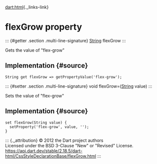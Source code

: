 [dart:html](../../dart-html/dart-html-library){._links-link}

flexGrow property
=================

::: {#getter .section .multi-line-signature}
[String](../../dart-core/string-class) flexGrow
:::

Gets the value of \"flex-grow\"

Implementation {#source}
--------------

``` {.language-dart data-language="dart"}
String get flexGrow => getPropertyValue('flex-grow');
```

::: {#setter .section .multi-line-signature}
void flexGrow=([String](../../dart-core/string-class) value)
:::

Sets the value of \"flex-grow\"

Implementation {#source}
--------------

``` {.language-dart data-language="dart"}
set flexGrow(String value) {
  setProperty('flex-grow', value, '');
}
```

::: {._attribution}
© 2012 the Dart project authors\
Licensed under the BSD 3-Clause \"New\" or \"Revised\" License.\
<https://api.dart.dev/stable/2.18.5/dart-html/CssStyleDeclarationBase/flexGrow.html>
:::
